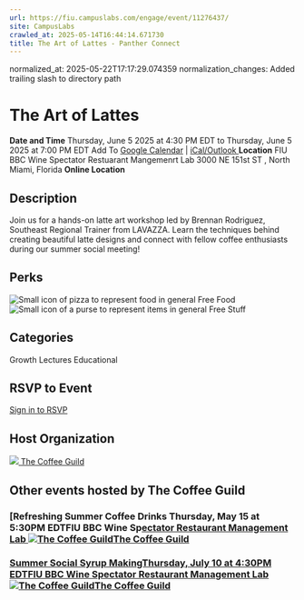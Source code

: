 ```yaml
---
url: https://fiu.campuslabs.com/engage/event/11276437/
site: CampusLabs
crawled_at: 2025-05-14T16:44:14.671730
title: The Art of Lattes - Panther Connect
---
```

normalized_at: 2025-05-22T17:17:29.074359
normalization_changes: Added trailing slash to directory path

# The Art of Lattes
**Date and Time**
Thursday, June 5 2025 at 4:30 PM EDT  to 
Thursday, June 5 2025 at 7:00 PM EDT
Add To [Google Calendar](https://fiu.campuslabs.com/engage/event/11276437/googlepublish) | [iCal/Outlook ](https://fiu.campuslabs.com/engage/event/11276437.ics)
**Location**
FIU BBC Wine Spectator Restuarant Mangemenrt Lab
3000 NE 151st ST , North Miami, Florida 
**Online Location**
## Description
Join us for a hands-on latte art workshop led by Brennan Rodriguez, Southeast Regional Trainer from LAVAZZA. Learn the techniques behind creating beautiful latte designs and connect with fellow coffee enthusiasts during our summer social meeting!
## Perks
![Small icon of pizza to represent food in general](https://static.campuslabsengage.com/discovery/images/free_food.svg) Free Food 
![Small icon of a purse to represent items in general](https://static.campuslabsengage.com/discovery/images/free_stuff.svg) Free Stuff 
## Categories
Growth
Lectures
Educational
## RSVP to Event
[Sign in to RSVP](https://fiu.campuslabs.com/engage/account/login?returnUrl=/engage/event/11276437)
## Host Organization
[![](https://se-images.campuslabs.com/clink/images/c67703aa-d5ba-43e4-b8ff-97d879958ea0d2ad1655-114e-4637-b25b-6d006d5251d2.png?preset=small-sq) The Coffee Guild ](https://fiu.campuslabs.com/engage/organization/coffeeguild)
## Other events hosted by The Coffee Guild
### [Refreshing Summer Coffee Drinks Thursday, May 15 at 5:30PM EDTFIU BBC Wine Sp[ectator Restaurant Management Lab ![The Coffee Guild](https://se-images.campuslabs.com/clink/images/c67703aa-d5ba-43e4-b8ff-97d879958ea0d2ad1655-114e-4637-b25b-6d006d5251d2.png?preset=small-sq)The Coffee Guild](https://fiu.campuslabs.com/engage/event/11276435)
### [Summer Social Syrup MakingThursday, July 10 at 4:30PM EDTFIU BBC Wine Spectator Restaurant Management Lab![The Coffee Guild](https://se-images.campuslabs.com/clink/images/c67703aa-d5ba-43e4-b8ff-97d879958ea0d2ad1655-114e-4637-b25b-6d006d5251d2.png?preset=small-sq)The Coffee Guild](https://fiu.campuslabs.com/engage/event/11276439)
